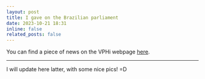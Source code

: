 ```yaml
---
layout: post
title: I gave on the Brazilian parliament
date: 2023-10-21 18:31
inline: false
related_posts: false
---
```


You can find a piece of news on the VPHi webpage [here](https://www.vph-institute.org/news/in-brazil-to-advocate-in-silico-medicine.html). 

***

I will update here latter, with some nice pics! =D